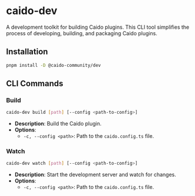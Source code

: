 # caido-dev

A development toolkit for building Caido plugins. This CLI tool simplifies the process of developing, building, and packaging Caido plugins.

## Installation

```bash
pnpm install -D @caido-community/dev
```

## CLI Commands

### Build

```bash
caido-dev build [path] [--config <path-to-config>]
```

- **Description**: Build the Caido plugin.
- **Options**:
  - `-c, --config <path>`: Path to the `caido.config.ts` file.

### Watch

```bash
caido-dev watch [path] [--config <path-to-config>]
```

- **Description**: Start the development server and watch for changes.
- **Options**:
  - `-c, --config <path>`: Path to the `caido.config.ts` file.
